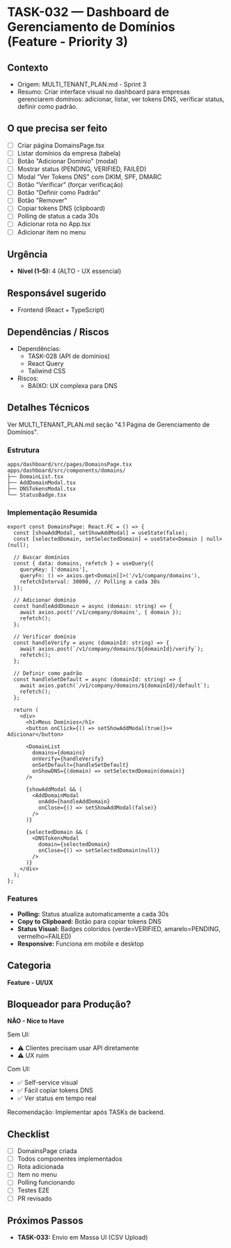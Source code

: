 # TASK-032 — Dashboard de Gerenciamento de Domínios (Feature - Priority 3)

## Contexto
- Origem: MULTI_TENANT_PLAN.md - Sprint 3
- Resumo: Criar interface visual no dashboard para empresas gerenciarem domínios: adicionar, listar, ver tokens DNS, verificar status, definir como padrão.

## O que precisa ser feito
- [ ] Criar página DomainsPage.tsx
- [ ] Listar domínios da empresa (tabela)
- [ ] Botão "Adicionar Domínio" (modal)
- [ ] Mostrar status (PENDING, VERIFIED, FAILED)
- [ ] Modal "Ver Tokens DNS" com DKIM, SPF, DMARC
- [ ] Botão "Verificar" (forçar verificação)
- [ ] Botão "Definir como Padrão"
- [ ] Botão "Remover"
- [ ] Copiar tokens DNS (clipboard)
- [ ] Polling de status a cada 30s
- [ ] Adicionar rota no App.tsx
- [ ] Adicionar item no menu

## Urgência
- **Nível (1–5):** 4 (ALTO - UX essencial)

## Responsável sugerido
- Frontend (React + TypeScript)

## Dependências / Riscos
- Dependências:
  - TASK-028 (API de domínios)
  - React Query
  - Tailwind CSS
- Riscos:
  - BAIXO: UX complexa para DNS

## Detalhes Técnicos

Ver MULTI_TENANT_PLAN.md seção "4.1 Página de Gerenciamento de Domínios".

### Estrutura

```
apps/dashboard/src/pages/DomainsPage.tsx
apps/dashboard/src/components/domains/
├── DomainList.tsx
├── AddDomainModal.tsx
├── DNSTokensModal.tsx
└── StatusBadge.tsx
```

### Implementação Resumida

```tsx
export const DomainsPage: React.FC = () => {
  const [showAddModal, setShowAddModal] = useState(false);
  const [selectedDomain, setSelectedDomain] = useState<Domain | null>(null);

  // Buscar domínios
  const { data: domains, refetch } = useQuery({
    queryKey: ['domains'],
    queryFn: () => axios.get<Domain[]>('/v1/company/domains'),
    refetchInterval: 30000, // Polling a cada 30s
  });

  // Adicionar domínio
  const handleAddDomain = async (domain: string) => {
    await axios.post('/v1/company/domains', { domain });
    refetch();
  };

  // Verificar domínio
  const handleVerify = async (domainId: string) => {
    await axios.post(`/v1/company/domains/${domainId}/verify`);
    refetch();
  };

  // Definir como padrão
  const handleSetDefault = async (domainId: string) => {
    await axios.patch(`/v1/company/domains/${domainId}/default`);
    refetch();
  };

  return (
    <div>
      <h1>Meus Domínios</h1>
      <button onClick={() => setShowAddModal(true)}>+ Adicionar</button>

      <DomainList
        domains={domains}
        onVerify={handleVerify}
        onSetDefault={handleSetDefault}
        onShowDNS={(domain) => setSelectedDomain(domain)}
      />

      {showAddModal && (
        <AddDomainModal
          onAdd={handleAddDomain}
          onClose={() => setShowAddModal(false)}
        />
      )}

      {selectedDomain && (
        <DNSTokensModal
          domain={selectedDomain}
          onClose={() => setSelectedDomain(null)}
        />
      )}
    </div>
  );
};
```

### Features

- **Polling:** Status atualiza automaticamente a cada 30s
- **Copy to Clipboard:** Botão para copiar tokens DNS
- **Status Visual:** Badges coloridos (verde=VERIFIED, amarelo=PENDING, vermelho=FAILED)
- **Responsive:** Funciona em mobile e desktop

## Categoria
**Feature - UI/UX**

## Bloqueador para Produção?
**NÃO - Nice to Have**

Sem UI:
- ⚠️ Clientes precisam usar API diretamente
- ⚠️ UX ruim

Com UI:
- ✅ Self-service visual
- ✅ Fácil copiar tokens DNS
- ✅ Ver status em tempo real

Recomendação: Implementar após TASKs de backend.

## Checklist

- [ ] DomainsPage criada
- [ ] Todos componentes implementados
- [ ] Rota adicionada
- [ ] Item no menu
- [ ] Polling funcionando
- [ ] Testes E2E
- [ ] PR revisado

## Próximos Passos

- **TASK-033:** Envio em Massa UI (CSV Upload)
